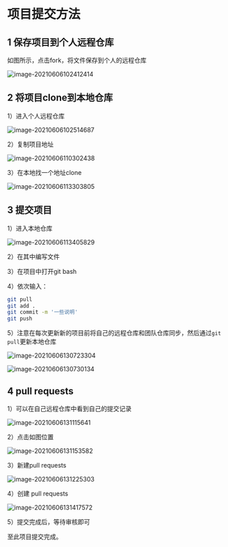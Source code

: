 # 项目提交方法

## 1 保存项目到个人远程仓库

如图所示，点击fork，将文件保存到个人的远程仓库

![image-20210606102412414](D:\works\software_engineering\questions-and-answers-app\汇报材料\使用方法.assets\image-20210606102412414.png)

## 2 将项目clone到本地仓库

1）进入个人远程仓库

![image-20210606102514687](D:\works\software_engineering\questions-and-answers-app\汇报材料\使用方法.assets\image-20210606102514687.png)

2）复制项目地址

![image-20210606110302438](D:\works\software_engineering\questions-and-answers-app\汇报材料\使用方法.assets\image-20210606110302438.png)

3）在本地找一个地址clone

![image-20210606113303805](D:\works\software_engineering\questions-and-answers-app\汇报材料\使用方法.assets\image-20210606113303805.png)

## 3 提交项目

1）进入本地仓库

![image-20210606113405829](D:\works\software_engineering\questions-and-answers-app\汇报材料\使用方法.assets\image-20210606113405829.png)

2）在其中编写文件

3）在项目中打开git bash

4）依次输入：

```bash
git pull
git add .
git commit -m '一些说明'
git push
```

5）注意在每次更新新的项目前将自己的远程仓库和团队仓库同步，然后通过`git pull`更新本地仓库

![image-20210606130723304](D:\works\software_engineering\questions-and-answers-app\汇报材料\使用方法.assets\image-20210606130723304.png)

![image-20210606130730134](D:\works\software_engineering\questions-and-answers-app\汇报材料\使用方法.assets\image-20210606130730134.png)

## 4 pull requests

1）可以在自己远程仓库中看到自己的提交记录

![image-20210606131115641](D:\works\software_engineering\questions-and-answers-app\汇报材料\项目提交方法.assets\image-20210606131115641.png)

2）点击如图位置

![image-20210606131153582](D:\works\software_engineering\questions-and-answers-app\汇报材料\项目提交方法.assets\image-20210606131153582.png)

3）新建pull requests

![image-20210606131225303](D:\works\software_engineering\questions-and-answers-app\汇报材料\项目提交方法.assets\image-20210606131225303.png)

4）创建 pull requests

![image-20210606131417572](D:\works\software_engineering\questions-and-answers-app\汇报材料\项目提交方法.assets\image-20210606131417572.png)

5）提交完成后，等待审核即可

至此项目提交完成。